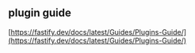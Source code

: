 ## plugin guide

[https://fastify.dev/docs/latest/Guides/Plugins-Guide/](https://fastify.dev/docs/latest/Guides/Plugins-Guide/)